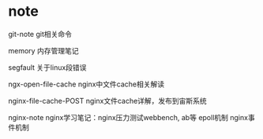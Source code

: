 note
=========
git-note
git相关命令

memory
内存管理笔记

segfault
关于linux段错误

ngx-open-file-cache
nginx中文件cache相关解读

nginx-file-cache-POST
nginx文件cache详解，发布到宙斯系统

nginx-note
nginx学习笔记：nginx压力测试webbench, ab等
epoll机制
nginx事件机制


